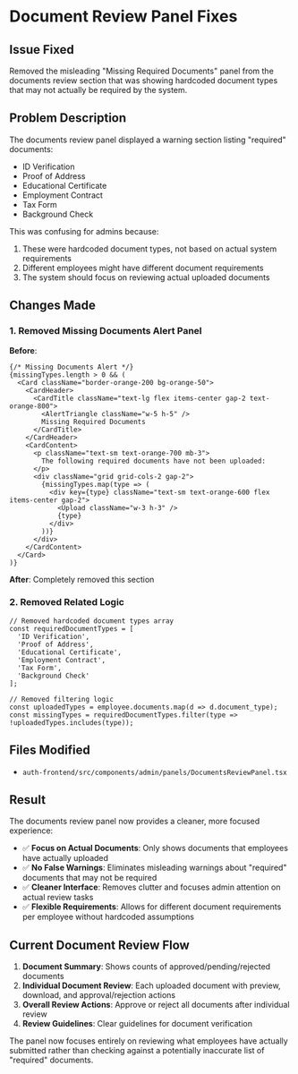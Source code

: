 # Document Review Panel Fixes

## Issue Fixed
Removed the misleading "Missing Required Documents" panel from the documents review section that was showing hardcoded document types that may not actually be required by the system.

## Problem Description
The documents review panel displayed a warning section listing "required" documents:
- ID Verification
- Proof of Address  
- Educational Certificate
- Employment Contract
- Tax Form
- Background Check

This was confusing for admins because:
1. These were hardcoded document types, not based on actual system requirements
2. Different employees might have different document requirements
3. The system should focus on reviewing actual uploaded documents

## Changes Made

### 1. Removed Missing Documents Alert Panel
**Before**:
```tsx
{/* Missing Documents Alert */}
{missingTypes.length > 0 && (
  <Card className="border-orange-200 bg-orange-50">
    <CardHeader>
      <CardTitle className="text-lg flex items-center gap-2 text-orange-800">
        <AlertTriangle className="w-5 h-5" />
        Missing Required Documents
      </CardTitle>
    </CardHeader>
    <CardContent>
      <p className="text-sm text-orange-700 mb-3">
        The following required documents have not been uploaded:
      </p>
      <div className="grid grid-cols-2 gap-2">
        {missingTypes.map(type => (
          <div key={type} className="text-sm text-orange-600 flex items-center gap-2">
            <Upload className="w-3 h-3" />
            {type}
          </div>
        ))}
      </div>
    </CardContent>
  </Card>
)}
```

**After**: Completely removed this section

### 2. Removed Related Logic
```tsx
// Removed hardcoded document types array
const requiredDocumentTypes = [
  'ID Verification',
  'Proof of Address', 
  'Educational Certificate',
  'Employment Contract',
  'Tax Form',
  'Background Check'
];

// Removed filtering logic
const uploadedTypes = employee.documents.map(d => d.document_type);
const missingTypes = requiredDocumentTypes.filter(type => !uploadedTypes.includes(type));
```

## Files Modified
- `auth-frontend/src/components/admin/panels/DocumentsReviewPanel.tsx`

## Result
The documents review panel now provides a cleaner, more focused experience:
- ✅ **Focus on Actual Documents**: Only shows documents that employees have actually uploaded
- ✅ **No False Warnings**: Eliminates misleading warnings about "required" documents that may not be required
- ✅ **Cleaner Interface**: Removes clutter and focuses admin attention on actual review tasks
- ✅ **Flexible Requirements**: Allows for different document requirements per employee without hardcoded assumptions

## Current Document Review Flow
1. **Document Summary**: Shows counts of approved/pending/rejected documents
2. **Individual Document Review**: Each uploaded document with preview, download, and approval/rejection actions  
3. **Overall Review Actions**: Approve or reject all documents after individual review
4. **Review Guidelines**: Clear guidelines for document verification

The panel now focuses entirely on reviewing what employees have actually submitted rather than checking against a potentially inaccurate list of "required" documents.
